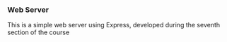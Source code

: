 ### Web Server

This is a simple web server using Express, developed during the seventh section of the course
